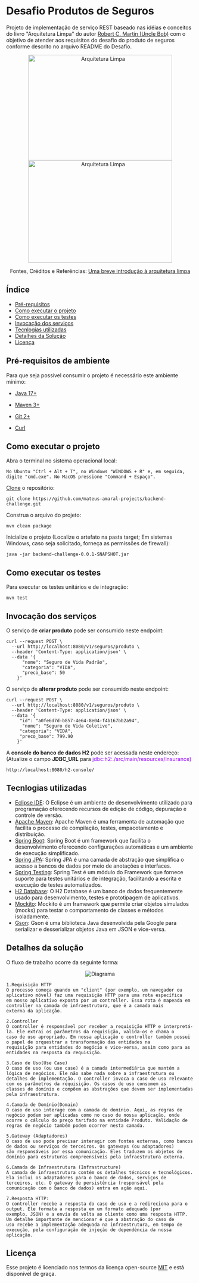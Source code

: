 # Desafio Produtos de Seguros 

Projeto de implementação de serviço REST baseado nas idéias e conceitos do livro "Arquitetura Limpa" do autor [Robert C. Martin (Uncle Bob)](https://pt.wikipedia.org/wiki/Robert_Cecil_Martin) com o objetivo de atender aos requisitos do desafio do produto de seguros conforme descrito no arquivo <a name="README_Desafio.md">README do Desafio</a>.<br>

<div style="text-align: center;">
	<img align="center" width="386" height="283" src="assets/img/arquitetura-limpa-1.jpg" alt="Arquitetura Limpa" title="Arquitetura Limpa">
	<img align="center" width="386" height="275" src="assets/img/arquitetura-limpa-2.jpg" alt="Arquitetura Limpa" title="Arquitetura Limpa">

Fontes, Créditos e Referências:
[Uma breve introdução à arquitetura limpa](https://www.freecodecamp.org/portuguese/news/uma-breve-introducao-a-arquitetura-limpa/)

</div>

## Índice

* [Pré-requisitos](#pre-requisitos)
* [Como executar o projeto](#como-executar-o-projeto)
* [Como executar os testes](#como-executar-os-testes)
* [Invocação dos serviços](#invocação-dos-serviços)
* [Tecnlogias utilizadas](#tecnologias-utilizadas)
* [Detalhes da Solução](#detalhes-da-solução)
* [Licença](#licença)

## <a name="pre-requisitos">Pré-requisitos de ambiente</a> 

Para que seja possível consumir o projeto é necessário este ambiente mínimo:

- [Java 17+](https://www.youtube.com/watch?v=w-D6hWXFcXw)

- [Maven 3+](https://www.youtube.com/watch?v=rfhTnfbBQcY)

- [Git 2+](https://www.youtube.com/watch?v=mmcOw2ynWEs)

- [Curl](https://www.youtube.com/watch?v=uMpSopmy2mc)
	
## <a name="como-executar-o-projeto">Como executar o projeto</a>

Abra o terminal no sistema operacional local:

```
No Ubuntu "Ctrl + Alt + T", no Windows "WINDOWS + R" e, em seguida, digite "cmd.exe". No MacOS pressione "Command + Espaço". 
```

[Clone](https://docs.github.com/pt/repositories/creating-and-managing-repositories/cloning-a-repository#cloning-a-repository) o repositório:

```
git clone https://github.com/mateus-amaral-projects/backend-challenge.git

```
Construa o arquivo do projeto:

```
mvn clean package

```
Inicialize o projeto (Localize o artefato na pasta target; Em sistemas Windows, caso seja solicitado, forneça as permissões de firewall):

```
java -jar backend-challenge-0.0.1-SNAPSHOT.jar

```
## <a name="como-executar-os-testes">Como executar os testes</a>

Para executar os testes unitários e de integração:

```
mvn test

```

## <a name="invocação-dos-serviços">Invocação dos serviços</a>

O serviço de **criar produto** pode ser consumido neste endpoint:

```
curl --request POST \
  --url http://localhost:8080/v1/seguros/produto \
  --header 'Content-Type: application/json' \
  --data '{
	  "nome": "Seguro de Vida Padrão",
   	  "categoria": "VIDA",
   	  "preco_base": 50
	}'

```

O serviço de **alterar produto** pode ser consumido neste endpoint:

```
curl --request POST \
  --url http://localhost:8080/v1/seguros/produto \
  --header 'Content-Type: application/json' \
  --data '{
     "id": "a0fe6d7d-b857-4e64-8e04-f4b167bb2a94",
	  "nome": "Seguro de Vida Coletivo",
     "categoria": "VIDA",
     "preco_base": 799.90
	}'
```

A **console do banco de dados H2** pode ser acessada neste endereço:<br>
(Atualize o campo **JDBC_URL** para <font color="#9900FF">jdbc:h2:./src/main/resources/insurance)</font>

```
http://localhost:8080/h2-console/
```

## <a name="tecnologias-utilizadas">Tecnlogias utilizadas</a>

* [Eclipse IDE](https://eclipseide.org/): O Eclipse é um ambiente de desenvolvimento utilizado para programação oferecendo recursos de edição de código, depuração e controle de versão.
* [Apache Maven](https://maven.apache.org/): Apache Maven é uma ferramenta de automação que facilita o processo de compilação, testes, empacotamento e distribuição.
* [Spring Boot](https://spring.io/projects/spring-boot/): Spring Boot é um framework que facilita o desenvolvimento oferecendo configurações automáticas e um ambiente de execução simplificado.
* [Spring JPA](https://spring.io/projects/spring-data-jpa): Spring JPA é uma camada de abstração que simplifica o acesso a bancos de dados por meio de anotações e interfaces.
* [Spring Testing](https://docs.spring.io/spring-framework/reference/testing.html): Spring Test é um módulo do Framework que fornece suporte para testes unitários e de integração, facilitando a escrita e execução de testes automatizados.
* [H2 Database](https://www.h2database.com/html/main.html): O H2 Database é um banco de dados frequentemente usado para desenvolvimento, testes e prototipagem de aplicativos.
* [Mockito](https://site.mockito.org/): Mockito é um framework que permite criar objetos simulados (mocks) para testar o comportamento de classes e métodos isoladamente. 
* [Gson](https://github.com/google/gson): Gson é uma biblioteca Java desenvolvida pela Google para serializar e desserializar objetos Java em JSON e vice-versa. 

## <a name="detalhes-da-solução">Detalhes da solução</a>

O fluxo de trabalho ocorre da seguinte forma:

<div style="text-align: center;">
	<img align="center" src="assets/img/diagrama.png" alt="Diagrama" title="Diagrama">
</div>

	1.Requisição HTTP
	O processo começa quando um "client" (por exemplo, um navegador ou aplicativo móvel) faz uma requisição HTTP para uma rota específica
	em nosso aplicativo exposta por um controller. Essa rota é mapeada em controller na camada de infraestrutura, que é a camada mais 
	externa da aplicação.
	
	2.Controller
	O controller é responsável por receber a requisição HTTP e interpretá-la. Ele extrai os parâmetros da requisição, valida-os e chama o
	caso de uso apropriado. Em nossa aplicação o controller também possui o papel de orquestrar a transformação das entidades na 
	requisição para entidades do negócio e vice-versa, assim como para as entidades na resposta da requisição.
	
	3.Caso de Uso(Use Case)
	O caso de uso (ou use case) é a camada intermediária que mantém a lógica de negócios. Ele não sabe nada sobre a infraestrutura ou 
	detalhes de implementação. O controller invoca o caso de uso relevante com os parâmetros da requisição. Os casos de uso consomem as 
	classes de domínio e compõem as abstrações que devem ser implementadas pela infraestrutura.
	
	4.Camada de Domínio(Domain)
	O caso de uso interage com a camada de domínio. Aqui, as regras de negócio podem ser aplicadas como no caso de nossa aplicação, onde 
	ocorre o cálculo do preço tarifado na entidade Produto. Validação de regras de negócio também podem ocorrer nesta camada.
	
	5.Gateway (Adaptadores)
	O caso de uso pode precisar interagir com fontes externas, como bancos de dados ou serviços de terceiros. Os gateways (ou adaptadores) 
	são responsáveis por essa comunicação. Eles traduzem os objetos de domínio para estruturas compreensíveis pela infraestrutura externa.
	
	6.Camada de Infraestrutura (Infrastructure)
	A camada de infraestrutura contém os detalhes técnicos e tecnológicos. Ela inclui os adaptadores para o banco de dados, serviços de 
	terceiros, etc. O gateway de persistência (responsável pela comunicação com o banco de dados) entra em ação aqui.
	
	7.Resposta HTTP:
	O controller recebe a resposta do caso de uso e a redireciona para o output. Ele formata a resposta em um formato adequado (por 
	exemplo, JSON) e a envia de volta ao cliente como uma resposta HTTP. Um detalhe importante de mencionar é que a abstração do caso de 
	uso recebe a implementação adequada na infraestrutura, em tempo de execução, pela configuração de injeção de dependência da nossa 
	aplicação.

## <a name="licença">Licença</a>

Esse projeto é licenciado nos termos da licença open-source [MIT](https://choosealicense.com/licenses/mit) e está disponível de graça.

